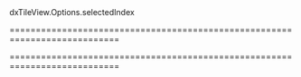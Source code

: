 <!--id-->dxTileView.Options.selectedIndex<!--/id-->
===========================================================================
<!--hidden--><!--/hidden-->
===========================================================================

